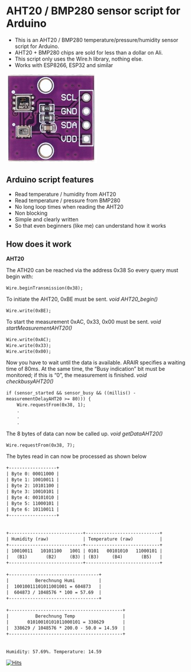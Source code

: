 
# AHT20 / BMP280 sensor script for Arduino

 - This is an AHT20 / BMP280 temperature/pressure/humidity sensor script
   for Arduino.
 -  AHT20 + BMP280 chips are sold for less than a dollar
   on Ali.
  - This script only uses the Wire.h library, nothing else.
  - Works with ESP8266, ESP32 and similar



![AHT20_BMP280 logo](https://github.com/peff74/ESP_AHT20_BMP280/blob/main/AHT20_BMP280.jpg)


## Arduino script features

 -   Read temperature / humidity from AHT20
 -    Read temperature / pressure from BMP280
 - No long loop times when reading the AHT20
 - Non blocking
 - Simple and clearly written
 - So that even beginners (like me) can understand how it works 
 
## How does it work 
**AHT20**

The ATH20 can be reached via the address 0x38
So every query must begin with:

    Wire.beginTransmission(0x38);

To initiate the AHT20, 0xBE must be sent.
*void AHT20_begin()*

 
    Wire.write(0xBE);

To start the measurement 0xAC,  0x33, 0x00 must be sent.
*void startMeasurementAHT20()*

    Wire.write(0xAC);  
    Wire.write(0x33);  
    Wire.write(0x00);
    
Now you have to wait until the data is available.
ARAIR specifies a waiting time of 80ms. At the same time, the “Busy indication” bit must be monitored; if this is “0”, the measurement is finished.
*void checkbusyAHT20()*

    if (sensor_started && sensor_busy && ((millis() - measurementDelayAHT20 >= 80))) {
        Wire.requestFrom(0x38, 1);
        .
        .
        .
        
The 8 bytes of data can now be called up.
*void getDataAHT20()*

    Wire.requestFrom(0x38, 7);



  The bytes read in can now be processed as shown below

    +------------------+
    | Byte 0: 00011000 |
    | Byte 1: 10010011 |
    | Byte 2: 10101100 |
    | Byte 3: 10010101 |
    | Byte 4: 00101010 |
    | Byte 5: 11000101 |
    | Byte 6: 10110011 |
    +------------------+
    
        
    +----------------------------+----------------------------+
    | Humidity (raw)             | Temperature (raw)          |
    +----------------------------+----------------------------+
    | 10010011   10101100   1001 | 0101   00101010   11000101 |
    |   (B1)       (B2)     (B3) | (B3)     (B4)       (B5)   |
    +----------------------------+----------------------------+
    
    +----------------------------------+
    |          Berechnung Humi         |
    |  10010011101011001001 = 604873   |
    |  604873 / 1048576 * 100 = 57.69  |
    +----------------------------------+
    
    +-------------------------------------------+
    |          Berechnung Temp                  |
    |       01010010101011000101 = 338629       |
    |  338629 / 1048576 * 200.0 - 50.0 = 14.59  |
    +-------------------------------------------+
    
    
    Humidity: 57.69%. Temperature: 14.59


[![Hits](https://hits.seeyoufarm.com/api/count/incr/badge.svg?url=https%3A%2F%2Fgithub.com%2Fpeff74%2FESP_AHT20_BMP280&count_bg=%2379C83D&title_bg=%23555555&icon=&icon_color=%23E7E7E7&title=hits&edge_flat=false)](https://hits.seeyoufarm.com)
